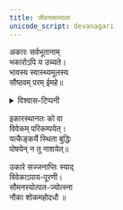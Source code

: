 ```yaml
---
title: जीवनाक्षरमाला
unicode_script: devanagari
---
```


अकारः सर्वभूतानाम्  
भकारोऽपि य उच्यते।  
भावस्य स्वास्थ्यमूलस्य  
सौष्ठवम् परम् ईमहे॥  

<details><summary>विश्वास-टिप्पनी</summary>

बुद्धिव्यापारात् पूर्वमेव संस्कारजन्यः सद्भावनाचयः स्याद् इति।  
ततो बुद्धिव्यापारस्तरे विवेकः प्रधानः, ततः बुद्धिसाधारणम्।  
विवेकिन एव सद्भावपूर्णताया महत्त्वम् अलम् अवगच्छन्तीति तु सत्यम्।  
किन्तु केचन "एतत् समीचीनम्, एतन्ने"ति लोके विविकं कुर्वन्तो ऽपि तेनैव दौर्मनस्यम् आप्नुवन्ति।
</details>


इकारस्थानतः को वा  
विवेकम् परिकम्पयेत्।  
यत्कैङ्कर्ये स्थिता बुद्धिः  
पोषयेन् न तु नाशयेत्॥  

उकारे सज्जनाप्तिः स्याद्  
विवेकाऽपाय-पूरणी।  
सौमनस्योत्पल-ज्योत्स्ना  
नौका शोकमहोदधौ ॥